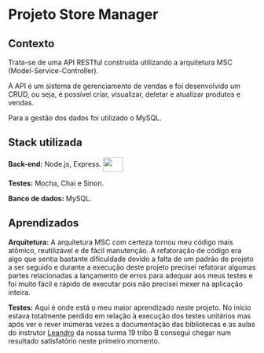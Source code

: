 
# Projeto Store Manager


## Contexto

Trata-se de uma API RESTful construída utilizando a arquitetura MSC (Model-Service-Controller).

A API é um sistema de gerenciamento de vendas e foi desenvolvido um CRUD, ou seja, é possível criar, visualizar, deletar e atualizar produtos e vendas.

Para a gestão dos dados foi utilizado o MySQL.


## Stack utilizada

**Back-end:**
Node.js, Express.
<img align="center" height="30" width="40" src="https://cdn.jsdelivr.net/gh/devicons/devicon/icons/git/git-original.svg" />

**Testes:**
Mocha, Chai e Sinon.

**Banco de dados:**
MySQL.


## Aprendizados

**Arquitetura:**
A arquitetura MSC com certeza tornou meu código mais atômico, reutilizável e de fácil manutenção.
A refatoração de código era algo que sentia bastante dificuldade devido a falta de um padrão de projeto a ser seguido e durante a execução deste projeto precisei refatorar algumas partes relacionadas a lançamento de erros para adequar aos meus testes e foi muito fácil e rápido de executar pois não precisei mexer na aplicação inteira.

**Testes:**
Aqui é onde está o meu maior aprendizado neste projeto. No início estava totalmente perdido em relação à execução dos testes unitários mas após ver e rever inúmeras vezes a documentação das bibliotecas e as aulas do instrutor [Leandro](https://www.linkedin.com/in/leandroluk/) da nossa turma 19 tribo B consegui chegar num resultado satisfatório neste primeiro momento.

